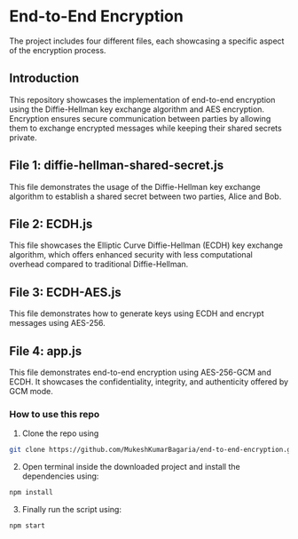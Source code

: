 # End-to-End Encryption 
The project includes four different files, each showcasing a specific aspect of the encryption process.

## Introduction

This repository showcases the implementation of end-to-end encryption using the Diffie-Hellman key exchange algorithm and AES encryption. Encryption ensures secure communication between parties by allowing them to exchange encrypted messages while keeping their shared secrets private.

## File 1: diffie-hellman-shared-secret.js

This file demonstrates the usage of the Diffie-Hellman key exchange algorithm to establish a shared secret between two parties, Alice and Bob.

## File 2: ECDH.js

This file showcases the Elliptic Curve Diffie-Hellman (ECDH) key exchange algorithm, which offers enhanced security with less computational overhead compared to traditional Diffie-Hellman.

## File 3: ECDH-AES.js

This file demonstrates how to generate keys using ECDH and encrypt messages using AES-256.

## File 4: app.js

This file demonstrates end-to-end encryption using AES-256-GCM and ECDH. It showcases the confidentiality, integrity, and authenticity offered by GCM mode.



### How to use this repo

1. Clone the repo using

```bash
git clone https://github.com/MukeshKumarBagaria/end-to-end-encryption.git
```

2. Open terminal inside the downloaded project and install the dependencies using:

```bash
npm install
```

3. Finally run the script using:

```bash
npm start
```

